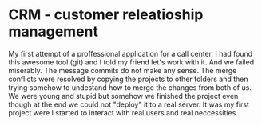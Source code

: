 # CRM - customer releatioship management

My first attempt of a proffessional application for a call center.
I had found this awesome tool (git) and I told my friend let's work with it. And we failed miserably. The message commits do not make any sense.
The merge conflicts were resolved by copying the projects to other folders and then trying somehow to undestand how to merge the changes from both of us. 
We were young and stupid but somehow we finished the project even though at the end we could not "deploy" it to a real server. It was my first project were I started to interact 
with real users and real neccessities. 

